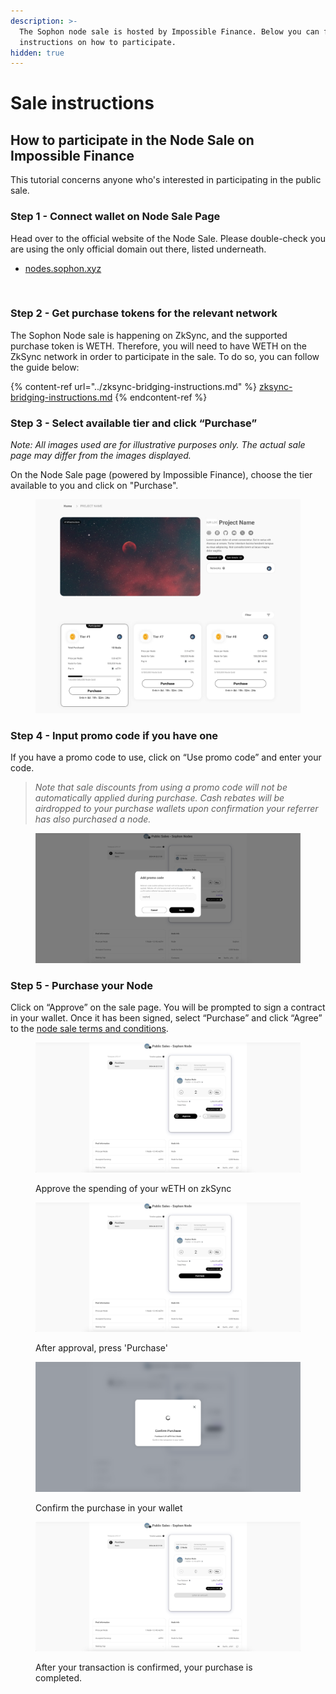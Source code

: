 ```yaml
---
description: >-
  The Sophon node sale is hosted by Impossible Finance. Below you can find
  instructions on how to participate.
hidden: true
---
```


# Sale instructions

## How to participate in the Node Sale on Impossible Finance

This tutorial concerns anyone who's interested in participating in the public sale.

### **Step 1 - Connect wallet on Node Sale Page** <a href="#step-1-connect-wallet-on-node-sale-page" id="step-1-connect-wallet-on-node-sale-page"></a>

Head over to the official website of the Node Sale. Please double-check you are using the only official domain out there, listed underneath.

* [nodes.sophon.xyz](https://nodes.sophon.xyz)

<figure><img src="../../../.gitbook/assets/Scherm­afbeelding 2024-04-24 om 10.37.41.png" alt=""><figcaption></figcaption></figure>

### Step 2 - **Get purchase tokens for the relevant network** <a href="#step-2-get-purchase-tokens-for-the-relevant-network" id="step-2-get-purchase-tokens-for-the-relevant-network"></a>

The Sophon Node sale is happening on ZkSync, and the supported purchase token is WETH. Therefore, you will need to have WETH on the ZkSync network in order to participate in the sale. To do so, you can follow the guide below:

{% content-ref url="../zksync-bridging-instructions.md" %}
[zksync-bridging-instructions.md](../zksync-bridging-instructions.md)
{% endcontent-ref %}

### Step 3 - **Select available tier and click “Purchase”** <a href="#step-3-select-available-tier-and-click-purchase" id="step-3-select-available-tier-and-click-purchase"></a>

_Note: All images used are for illustrative purposes only. The actual sale page may differ from the images displayed._

On the Node Sale page (powered by Impossible Finance), choose the tier available to you and click on "Purchase".

<figure><img src="../../../.gitbook/assets/image.jpg" alt=""><figcaption></figcaption></figure>

### Step 4 - **Input promo code if you have one** <a href="#step-4-input-promo-code-if-you-have-one" id="step-4-input-promo-code-if-you-have-one"></a>

If you have a promo code to use, click on “Use promo code” and enter your code.

> _Note that sale discounts from using a promo code will not be automatically applied during purchase. Cash rebates will be airdropped to your purchase wallets upon confirmation your referrer has also purchased a node._

<figure><img src="../../../.gitbook/assets/Untitled (1).png" alt=""><figcaption></figcaption></figure>

### **Step 5 - Purchase your Node** <a href="#step-5-purchase-your-node" id="step-5-purchase-your-node"></a>

Click on “Approve” on the sale page. You will be prompted to sign a contract in your wallet. Once it has been signed, select “Purchase” and click “Agree” to the [node sale terms and conditions](https://sophon.xyz/node-sale-terms).

<figure><img src="../../../.gitbook/assets/image (4).png" alt=""><figcaption><p>Approve the spending of your wETH on zkSync</p></figcaption></figure>

<figure><img src="../../../.gitbook/assets/image (1) (1).png" alt=""><figcaption><p>After approval, press 'Purchase'</p></figcaption></figure>

<figure><img src="../../../.gitbook/assets/image (2) (1).png" alt=""><figcaption><p>Confirm the purchase in your wallet</p></figcaption></figure>

<figure><img src="../../../.gitbook/assets/image (3) (1).png" alt=""><figcaption><p>After your transaction is confirmed, your purchase is completed.</p></figcaption></figure>
